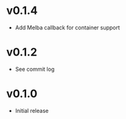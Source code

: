 # v0.1.4
* Add Melba callback for container support

# v0.1.2
* See commit log

# v0.1.0
* Initial release
